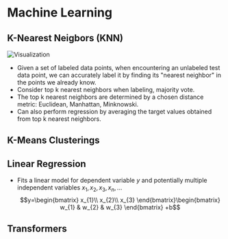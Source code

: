 # Machine Learning

## K-Nearest Neigbors (KNN)

![Visualization](https://media.geeksforgeeks.org/wp-content/uploads/20231207103856/KNN-Algorithm-(1).png)

- Given a set of labeled data points, when encountering an unlabeled test data point, we can accurately label it by finding its "nearest neighbor" in the points we already know.
- Consider top k nearest neighbors when labeling, majority vote.
- The top k nearest neighbors are determined by a chosen distance metric: Euclidean, Manhattan, Minknowski.
- Can also perform regression by averaging the target values obtained from top k nearest neighbors.

## K-Means Clusterings

## Linear Regression
- Fits a linear model for dependent variable $y$ and potentially multiple independent variables $x_1, x_2, x_3, x_n, ...$
$$y=\begin{bmatrix}
x_{1}\\
x_{2}\\
x_{3}
\end{bmatrix}\begin{bmatrix}
w_{1} & w_{2} & w_{3}
\end{bmatrix} +b$$

## Transformers
